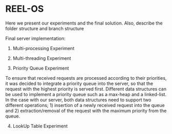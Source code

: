 # REEL-OS

 Here we present our experiments and the final solution. 
 Also, describe the folder structure and branch structure
 
 
Final server implementation:



1) Multi-processing Experiment


2) Multi-threading Experiment


3) Priority Queue Experiment

To ensure that received requests are processed according to their priorities, it was decided to integrate a priority queue into the server, so that the request with the highest priority is served first. Different data structures can be used to implement a priority queue such as a max-heap and a linked-list. In the case with our server, both data structures need to support two different operations; 1) insertion of a newly received request into the queue and 2) extraction/removal of the request with the maximum priority from the queue.




4) LookUp Table Experiment
